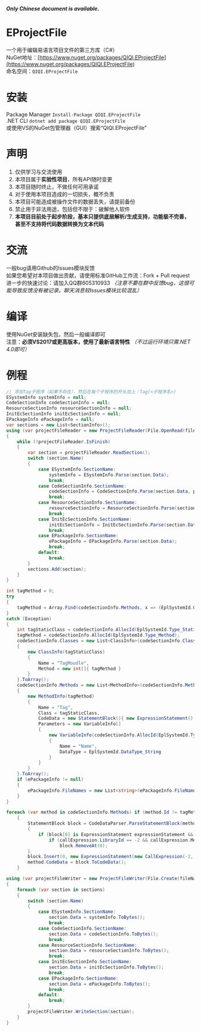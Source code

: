 ***Only Chinese document is available.***

# EProjectFile
一个用于编辑易语言项目文件的第三方库（C#）  
NuGet地址：[https://www.nuget.org/packages/QIQI.EProjectFile](https://www.nuget.org/packages/QIQI.EProjectFile)  
命名空间：`QIQI.EProjectFile`  

# 安装
Package Manager `Install-Package QIQI.EProjectFile`  
.NET CLI `dotnet add package QIQI.EProjectFile`  
或使用VS的NuGet包管理器（GUI）搜索“QIQI.EProjectFile”  

# 声明
1. 仅供学习与交流使用
2. 本项目属于**实验性项目**，所有API随时变更
3. 本项目随时终止，不做任何可用承诺
4. 对于使用本项目造成的一切损失，概不负责
5. 本项目可能造成被操作文件的数据丢失，请提前备份
6. 禁止用于非法用途，包括但不限于：破解他人软件
7. **本项目目前处于起步阶段，基本只提供底层解析/生成支持，功能极不完善，甚至不支持将代码数据转换为文本代码**

# 交流
一般bug请用Github的Issues模块反馈  
如果您希望对本项目做出贡献，请使用标准GitHub工作流：Fork + Pull request  
进一步的快速讨论：请加入QQ群605310933 *（注意不要在群中反馈bug，这很可能导致反馈没有被记录。聊天消息较Issues模块比较混乱）*  

# 编译
使用NuGet安装缺失包，然后一般编译即可  
注意：**必须VS2017或更高版本，使用了最新语言特性** *（不过运行环境只需.NET 4.0即可）*  

# 例程
```cs
// 添加Tag子程序（如果不存在），然后在每个子程序的开头加上：Tag(<子程序名>)
ESystemInfo systemInfo = null;
CodeSectionInfo codeSectionInfo = null;
ResourceSectionInfo resourceSectionInfo = null;
InitEcSectionInfo initEcSectionInfo = null;
EPackageInfo ePackageInfo = null;
var sections = new List<SectionInfo>();
using (var projectFileReader = new ProjectFileReader(File.OpenRead(fileName)))
{
	while (!projectFileReader.IsFinish)
	{
		var section = projectFileReader.ReadSection();
		switch (section.Name)
		{
			case ESystemInfo.SectionName:
				systemInfo = ESystemInfo.Parse(section.Data);
				break;
			case CodeSectionInfo.SectionName:
				codeSectionInfo = CodeSectionInfo.Parse(section.Data, projectFileReader.CryptEc);
				break;
			case ResourceSectionInfo.SectionName:
				resourceSectionInfo = ResourceSectionInfo.Parse(section.Data);
				break;
			case InitEcSectionInfo.SectionName:
				initEcSectionInfo = InitEcSectionInfo.Parse(section.Data);
				break;
			case EPackageInfo.SectionName:
				ePackageInfo = EPackageInfo.Parse(section.Data);
				break;
			default:
				break;
		}
		sections.Add(section);
	}
}

int tagMethod = 0;
try
{
	tagMethod = Array.Find(codeSectionInfo.Methods, x => (EplSystemId.GetType(x.Class) == EplSystemId.Type_StaticClass || EplSystemId.GetType(x.Class) == EplSystemId.Type_FormClass) && x.Name.ToLower() == "Tag".ToLower()).Id;
}
catch (Exception)
{
	int tagStaticClass = codeSectionInfo.AllocId(EplSystemId.Type_StaticClass);
	tagMethod = codeSectionInfo.AllocId(EplSystemId.Type_Method);
	codeSectionInfo.Classes = new List<ClassInfo>(codeSectionInfo.Classes)
	{
		new ClassInfo(tagStaticClass)
		{
			Name = "TagMoudle",
			Method = new int[]{ tagMethod }
		}
	}.ToArray();
	codeSectionInfo.Methods = new List<MethodInfo>(codeSectionInfo.Methods)
	{
		new MethodInfo(tagMethod)
		{
			Name = "Tag",
			Class = tagStaticClass,
			CodeData = new StatementBlock(){ new ExpressionStatement() }.ToCodeData(),
			Parameters = new VariableInfo[]
			{
				new VariableInfo(codeSectionInfo.AllocId(EplSystemId.Type_Local))
				{
					Name = "Name",
					DataType = EplSystemId.DataType_String
				}
			}
		}
	}.ToArray();
	if (ePackageInfo != null)
	{
		ePackageInfo.FileNames = new List<string>(ePackageInfo.FileNames) { null }.ToArray();
	}
}

foreach (var method in codeSectionInfo.Methods) if (method.Id != tagMethod)
	{
		StatementBlock block = CodeDataParser.ParseStatementBlock(method.CodeData.ExpressionData);
		{
			if (block[0] is ExpressionStatement expressionStatement && expressionStatement.Expression is CallExpression callExpression)
				if (callExpression.LibraryId == -2 && callExpression.MethodId == tagMethod)
					block.RemoveAt(0);
		}
		block.Insert(0, new ExpressionStatement(new CallExpression(-2, tagMethod, new ParamListExpression() { new StringLiteral(method.Name) }), false, "AutoGen"));
		method.CodeData = block.ToCodeData();
	}

using (var projectFileWriter = new ProjectFileWriter(File.Create(fileName)))
{
	foreach (var section in sections)
	{
		switch (section.Name)
		{
			case ESystemInfo.SectionName:
				section.Data = systemInfo.ToBytes();
				break;
			case CodeSectionInfo.SectionName:
				section.Data = codeSectionInfo.ToBytes();
				break;
			case ResourceSectionInfo.SectionName:
				section.Data = resourceSectionInfo.ToBytes();
				break;
			case InitEcSectionInfo.SectionName:
				section.Data = initEcSectionInfo.ToBytes();
				break;
			case EPackageInfo.SectionName:
				section.Data = ePackageInfo.ToBytes();
				break;
			default:
				break;
		}
		projectFileWriter.WriteSection(section);
	}
}
```
